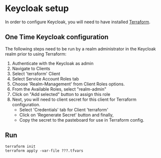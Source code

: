 # Keycloak setup

In order to configure Keycloak, you will need to have installed [Terraform](https://learn.hashicorp.com/tutorials/terraform/install-cli).

## One Time Keycloak configuration

The following steps need to be run by a realm administrator in the Keycloak realm prior to using Terraform:

1. Authenticate with the Keycloak as admin
2. Navigate to Clients
3. Select 'terraform' Client
4. Select Service Account Roles tab
5. Choose 'Realm-Management' from Client Roles options.
6. From the Available Roles, select "realm-admin"
7. Click on  "Add selected" button to assign this role
8. Next, you will need to client secret for this client for Terraform configuration.
    - Select 'Credentials' tab for Client 'terraform'
    - Click on 'Regenerate Secret' button and finally,
    - Copy the secret to the pasteboard for use in Terraform config.

## Run

```console
terraform init
terraform apply -var-file ???.tfvars
```
